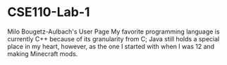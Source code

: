 # CSE110-Lab-1

Milo Bougetz-Aulbach's User Page
My favorite programming language is currently C++ because of its granularity from C; Java still holds
a special place in my heart, however, as the one I started with when I was 12 and making Minecraft mods.